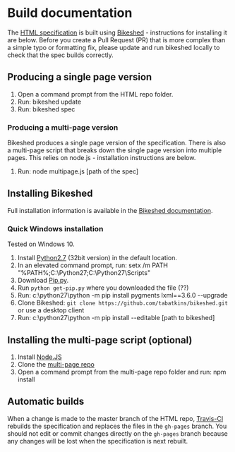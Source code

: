 # Build documentation

The [HTML specification](https://www.w3.org/TR/html52/) is built using [Bikeshed](https://github.com/tabatkins/bikeshed) - instructions for installing it are below.
Before you create a Pull Request (PR) that is more complex than a simple typo or formatting fix,
please update and run bikeshed locally to check that the spec builds correctly.

## Producing a single page version

1. Open a command prompt from the HTML repo folder.
2. Run: bikeshed update
3. Run: bikeshed spec

### Producing a multi-page version

Bikeshed produces a single page version of the specification. 
There is also a multi-page script that breaks down the single page version into multiple pages.
This relies on node.js - installation instructions are below.

1. Run: node multipage.js [path of the spec]

## Installing Bikeshed

Full installation information is available in the [Bikeshed documentation](https://tabatkins.github.io/bikeshed/).

### Quick Windows installation

Tested on Windows 10.

1.  Install [Python2.7](https://www.python.org/downloads/release/python-2713/) (32bit version) in the default location.
2. In an elevated command prompt, run: setx /m PATH "%PATH%;C:\Python27;C:\Python27\Scripts"
3. Download [Pip.py](https://bootstrap.pypa.io/get-pip.py).
4. Run `python get-pip.py` where you downloaded the file (??)
5. Run: c:\python27\python -m pip install pygments lxml==3.6.0 --upgrade
6. Clone Bikeshed: `git clone https://github.com/tabatkins/bikeshed.git` or use a desktop client
7. Run: c:\python27\python -m pip install --editable [path to bikeshed]

## Installing the multi-page script (optional)

1. Install [Node.JS]()
2. Clone the [multi-page repo](https://github.com/adrianba/multipage)
3. Open a command prompt from the multi-page repo folder and run: npm install


## Automatic builds

When a change is made to the master branch of the HTML repo, [Travis-CI](https://travis-ci.org/) rebuilds the specification and replaces the files in the `gh-pages` branch.
You should not edit or commit changes directly on the `gh-pages` branch because any changes will be lost when the specification is next rebuilt.
